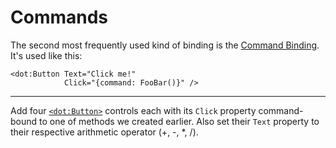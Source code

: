 # Commands

The second most frequently used kind of binding is the [Command Binding][command]. It's used like this:

```dothtml
<dot:Button Text="Click me!"
            Click="{command: FooBar()}" />
```

---

Add four [`<dot:Button>`][button] controls each with its `Click` property command-bound to one of methods we created
earlier. Also set their `Text` property to their respective arithmetic operator (+, -, *, /).

[command]: https://www.dotvvm.com/docs/tutorials/basics-command-binding
[button]: https://www.dotvvm.com/docs/controls/businesspack/Button